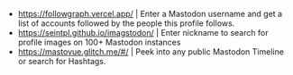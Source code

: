 - https://followgraph.vercel.app/ | Enter a Mastodon username and get a list of accounts followed by the people this profile follows.
- https://seintpl.github.io/imagstodon/ | Enter nickname to search for profile images on 100+ Mastodon instances
- https://mastovue.glitch.me/#/ | Peek into any public Mastodon Timeline or search for Hashtags.
  
